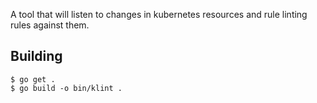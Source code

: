 A tool that will listen to changes in kubernetes resources and rule linting rules against them.

## Building

```
$ go get .
$ go build -o bin/klint .
```
